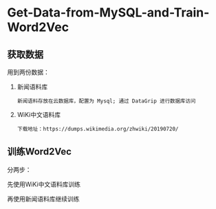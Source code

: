 # Get-Data-from-MySQL-and-Train-Word2Vec

## 获取数据

用到两份数据：

1. 新闻语料库
    
       新闻语料存放在云数据库，配置为 Mysql; 通过 DataGrip 进行数据库访问
       
2. WiKi中文语料库
    
       下载地址：https://dumps.wikimedia.org/zhwiki/20190720/

## 训练Word2Vec

分两步：

先使用WiKi中文语料库训练

再使用新闻语料库继续训练
